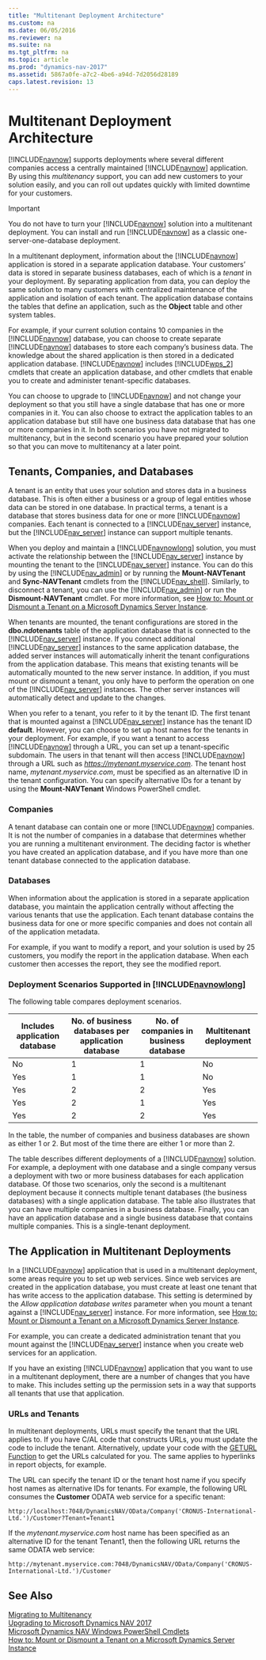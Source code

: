 ```yaml
---
title: "Multitenant Deployment Architecture"
ms.custom: na
ms.date: 06/05/2016
ms.reviewer: na
ms.suite: na
ms.tgt_pltfrm: na
ms.topic: article
ms.prod: "dynamics-nav-2017"
ms.assetid: 5867a0fe-a7c2-4be6-a94d-7d2056d28189
caps.latest.revision: 13
---
```

# Multitenant Deployment Architecture
[!INCLUDE[navnow](includes/navnow_md.md)] supports deployments where several different companies access a centrally maintained [!INCLUDE[navnow](includes/navnow_md.md)] application. By using this *multitenancy* support, you can add new customers to your solution easily, and you can roll out updates quickly with limited downtime for your customers.  
  
> [!IMPORTANT]  
>  You do not have to turn your [!INCLUDE[navnow](includes/navnow_md.md)] solution into a multitenant deployment. You can install and run [!INCLUDE[navnow](includes/navnow_md.md)] as a classic one-server-one-database deployment.  
  
 In a multitenant deployment, information about the [!INCLUDE[navnow](includes/navnow_md.md)] application is stored in a separate application database. Your customers’ data is stored in separate business databases, each of which is a *tenant* in your deployment. By separating application from data, you can deploy the same solution to many customers with centralized maintenance of the application and isolation of each tenant. The application database contains the tables that define an application, such as the **Object** table and other system tables.  
  
 For example, if your current solution contains 10 companies in the [!INCLUDE[navnow](includes/navnow_md.md)] database, you can choose to create separate [!INCLUDE[navnow](includes/navnow_md.md)] databases to store each company’s business data. The knowledge about the shared application is then stored in a dedicated application database. [!INCLUDE[navnow](includes/navnow_md.md)] includes [!INCLUDE[wps_2](includes/wps_2_md.md)] cmdlets that create an application database, and other cmdlets that enable you to create and administer tenant-specific databases.  
  
 You can choose to upgrade to [!INCLUDE[navnow](includes/navnow_md.md)] and not change your deployment so that you still have a single database that has one or more companies in it. You can also choose to extract the application tables to an application database but still have one business data database that has one or more companies in it. In both scenarios you have not migrated to multitenancy, but in the second scenario you have prepared your solution so that you can move to multitenancy at a later point.  
  
## Tenants, Companies, and Databases  
 A tenant is an entity that uses your solution and stores data in a business database. This is often either a business or a group of legal entities whose data can be stored in one database. In practical terms, a tenant is a database that stores business data for one or more [!INCLUDE[navnow](includes/navnow_md.md)] companies. Each tenant is connected to a [!INCLUDE[nav_server](includes/nav_server_md.md)] instance, but the [!INCLUDE[nav_server](includes/nav_server_md.md)] instance can support multiple tenants.  
  
 When you deploy and maintain a [!INCLUDE[navnowlong](includes/navnowlong_md.md)] solution, you must activate the relationship between the [!INCLUDE[nav_server](includes/nav_server_md.md)] instance by mounting the tenant to the [!INCLUDE[nav_server](includes/nav_server_md.md)] instance. You can do this by using the [!INCLUDE[nav_admin](includes/nav_admin_md.md)] or by running the **Mount-NAVTenant** and **Sync-NAVTenant** cmdlets from the [!INCLUDE[nav_shell](includes/nav_shell_md.md)]. Similarly, to disconnect a tenant, you can use the [!INCLUDE[nav_admin](includes/nav_admin_md.md)] or run the **Dismount-NAVTenant** cmdlet. For more information, see [How to: Mount or Dismount a Tenant on a Microsoft Dynamics Server Instance](How-to--Mount-or-Dismount-a-Tenant-on-a-Microsoft-Dynamics-Server-Instance.md).  
  
 When tenants are mounted, the tenant configurations are stored in the **dbo.$ndo$tenants** table of the application database that is connected to the [!INCLUDE[nav_server](includes/nav_server_md.md)] instance. If you connect additional [!INCLUDE[nav_server](includes/nav_server_md.md)] instances to the same application database, the added server instances will automatically inherit the tenant configurations from the application database. This means that existing tenants will be automatically mounted to the new server instance. In addition, if you must mount or dismount a tenant, you only have to perform the operation on one of the [!INCLUDE[nav_server](includes/nav_server_md.md)] instances. The other server instances will automatically detect and update to the changes.  
  
 When you refer to a tenant, you refer to it by the tenant ID. The first tenant that is mounted against a [!INCLUDE[nav_server](includes/nav_server_md.md)] instance has the tenant ID **default**. However, you can choose to set up host names for the tenants in your deployment. For example, if you want a tenant to access [!INCLUDE[navnow](includes/navnow_md.md)] through a URL, you can set up a tenant-specific subdomain. The users in that tenant will then access [!INCLUDE[navnow](includes/navnow_md.md)] through a URL such as *https://mytenant.myservice.com*. The tenant host name, *mytenant.myservice.com*, must be specified as an alternative ID in the tenant configuration. You can specify alternative IDs for a tenant by using the **Mount-NAVTenant** Windows PowerShell cmdlet.  
  
### Companies  
 A tenant database can contain one or more [!INCLUDE[navnow](includes/navnow_md.md)] companies. It is not the number of companies in a database that determines whether you are running a multitenant environment. The deciding factor is whether you have created an application database, and if you have more than one tenant database connected to the application database.  
  
### Databases  
 When information about the application is stored in a separate application database, you maintain the application centrally without affecting the various tenants that use the application. Each tenant database contains the business data for one or more specific companies and does not contain all of the application metadata.  
  
 For example, if you want to modify a report, and your solution is used by 25 customers, you modify the report in the application database. When each customer then accesses the report, they see the modified report.  
  
### Deployment Scenarios Supported in [!INCLUDE[navnowlong](includes/navnowlong_md.md)]  
 The following table compares deployment scenarios.  
  
|Includes application database|No. of business databases per application database|No. of companies in business database|Multitenant deployment|  
|-----------------------------------|--------------------------------------------------------|-------------------------------------------|----------------------------|  
|No|1|1|No|  
|Yes|1|1|No|  
|Yes|2|2|Yes|  
|Yes|2|1|Yes|  
|Yes|2|2|Yes|  
  
 In the table, the number of companies and business databases are shown as either 1 or 2. But most of the time there are either 1 or more than 2.  
  
 The table describes different deployments of a [!INCLUDE[navnow](includes/navnow_md.md)] solution. For example, a deployment with one database and a single company versus a deployment with two or more business databases for each application database. Of those two scenarios, only the second is a multitenant deployment because it connects multiple tenant databases \(the business databases\) with a single application database. The table also illustrates that you can have multiple companies in a business database. Finally, you can have an application database and a single business database that contains multiple companies. This is a single-tenant deployment.  
  
## The Application in Multitenant Deployments  
 In a [!INCLUDE[navnow](includes/navnow_md.md)] application that is used in a multitenant deployment, some areas require you to set up web services. Since web services are created in the application database, you must create at least one tenant that has write access to the application database. This setting is determined by the *Allow application database writes* parameter when you mount a tenant against a [!INCLUDE[nav_server](includes/nav_server_md.md)] instance. For more information, see [How to: Mount or Dismount a Tenant on a Microsoft Dynamics Server Instance](How-to--Mount-or-Dismount-a-Tenant-on-a-Microsoft-Dynamics-Server-Instance.md).  
  
 For example, you can create a dedicated administration tenant that you mount against the [!INCLUDE[nav_server](includes/nav_server_md.md)] instance when you create web services for an application.  
  
 If you have an existing [!INCLUDE[navnow](includes/navnow_md.md)] application that you want to use in a multitenant deployment, there are a number of changes that you have to make. This includes setting up the permission sets in a way that supports all tenants that use that application.  
  
### URLs and Tenants  
 In multitenant deployments, URLs must specify the tenant that the URL applies to. If you have C/AL code that constructs URLs, you must update the code to include the tenant. Alternatively, update your code with the [GETURL Function](GETURL-Function.md) to get the URLs calculated for you. The same applies to hyperlinks in report objects, for example.  
  
 The URL can specify the tenant ID or the tenant host name if you specify host names as alternative IDs for tenants. For example, the following URL consumes the **Customer** ODATA web service for a specific tenant:  
  
```  
http://localhost:7048/DynamicsNAV/OData/Company('CRONUS-International-Ltd.')/Customer?Tenant=Tenant1  
```  
  
 If the *mytenant.myservice.com* host name has been specified as an alternative ID for the tenant Tenant1, then the following URL returns the same ODATA web service:  
  
```  
http://mytenant.myservice.com:7048/DynamicsNAV/OData/Company('CRONUS-International-Ltd.')/Customer  
```  
  
## See Also  
 [Migrating to Multitenancy](Migrating-to-Multitenancy.md)   
 [Upgrading to Microsoft Dynamics NAV 2017](Upgrading-to-Microsoft-Dynamics-NAV-2017.md)   
 [Microsoft Dynamics NAV Windows PowerShell Cmdlets](Microsoft-Dynamics-NAV-Windows-PowerShell-Cmdlets.md)   
 [How to: Mount or Dismount a Tenant on a Microsoft Dynamics Server Instance](How-to--Mount-or-Dismount-a-Tenant-on-a-Microsoft-Dynamics-Server-Instance.md)